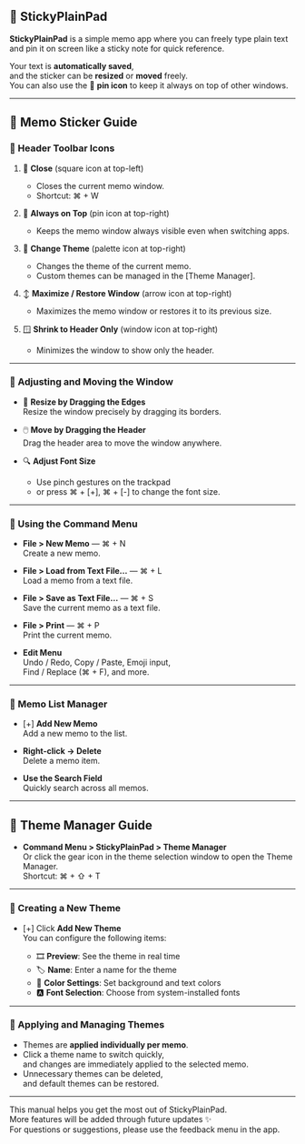 
## 📝 StickyPlainPad

**StickyPlainPad** is a simple memo app where you can freely type plain text  
and pin it on screen like a sticky note for quick reference.

Your text is **automatically saved**,  
and the sticker can be **resized** or **moved** freely.  
You can also use the 📌 **pin icon** to keep it always on top of other windows.

---

## 📒 Memo Sticker Guide

### 🔹 Header Toolbar Icons

1. 🔲 **Close** (square icon at top-left)  
   - Closes the current memo window.  
   - Shortcut: ⌘ + W

2. 📌 **Always on Top** (pin icon at top-right)  
   - Keeps the memo window always visible even when switching apps.

3. 🎨 **Change Theme** (palette icon at top-right)  
   - Changes the theme of the current memo.  
   - Custom themes can be managed in the [Theme Manager].

4. ↕️ **Maximize / Restore Window** (arrow icon at top-right)  
   - Maximizes the memo window or restores it to its previous size.

5. 🪟 **Shrink to Header Only** (window icon at top-right)  
   - Minimizes the window to show only the header.

---

### 🔹 Adjusting and Moving the Window

- 📐 **Resize by Dragging the Edges**  
  Resize the window precisely by dragging its borders.

- 🖱️ **Move by Dragging the Header**  
  Drag the header area to move the window anywhere.

- 🔍 **Adjust Font Size**  
  - Use pinch gestures on the trackpad  
  - or press ⌘ + [+], ⌘ + [-] to change the font size.

---

### 🔹 Using the Command Menu

- **File > New Memo** — ⌘ + N  
  Create a new memo.

- **File > Load from Text File…** — ⌘ + L  
  Load a memo from a text file.

- **File > Save as Text File…** — ⌘ + S  
  Save the current memo as a text file.

- **File > Print** — ⌘ + P  
  Print the current memo.

- **Edit Menu**  
  Undo / Redo, Copy / Paste, Emoji input,  
  Find / Replace (⌘ + F), and more.

---

### 🔹 Memo List Manager

- [+] **Add New Memo**  
  Add a new memo to the list.

- **Right-click → Delete**  
  Delete a memo item.

- **Use the Search Field**  
  Quickly search across all memos.

---

## 🎨 Theme Manager Guide

- **Command Menu > StickyPlainPad > Theme Manager**  
  Or click the gear icon in the theme selection window to open the Theme Manager.  
  Shortcut: ⌘ + ⇧ + T

---

### 🔹 Creating a New Theme

- [+] Click **Add New Theme**  
  You can configure the following items:

  - 🎞️ **Preview**: See the theme in real time  
  - 🏷️ **Name**: Enter a name for the theme  
  - 🎨 **Color Settings**: Set background and text colors  
  - 🅰️ **Font Selection**: Choose from system-installed fonts

---

### 🔹 Applying and Managing Themes

- Themes are **applied individually per memo**.  
- Click a theme name to switch quickly,  
  and changes are immediately applied to the selected memo.  
- Unnecessary themes can be deleted,  
  and default themes can be restored.

---

This manual helps you get the most out of StickyPlainPad.  
More features will be added through future updates ✨  
For questions or suggestions, please use the feedback menu in the app.

